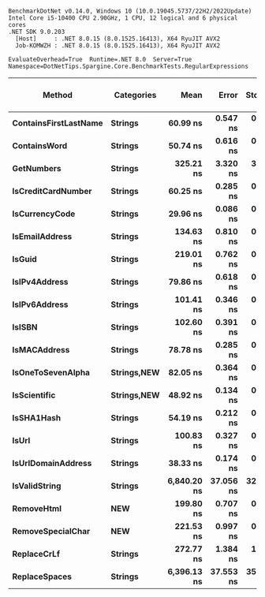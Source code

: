 ```

BenchmarkDotNet v0.14.0, Windows 10 (10.0.19045.5737/22H2/2022Update)
Intel Core i5-10400 CPU 2.90GHz, 1 CPU, 12 logical and 6 physical cores
.NET SDK 9.0.203
  [Host]     : .NET 8.0.15 (8.0.1525.16413), X64 RyuJIT AVX2
  Job-KOMWZH : .NET 8.0.15 (8.0.1525.16413), X64 RyuJIT AVX2

EvaluateOverhead=True  Runtime=.NET 8.0  Server=True  
Namespace=DotNetTips.Spargine.Core.BenchmarkTests.RegularExpressions  

```
| Method                | Categories      | Mean        | Error     | StdDev    | StdErr   | Min         | Q1          | Median      | Q3          | Max         | Op/s         | CI99.9% Margin | Iterations | Kurtosis | MValue | Skewness | Rank | LogicalGroup | Baseline | Gen0   | Exceptions | Code Size | Completed Work Items | Lock Contentions | Allocated |
|---------------------- |---------------- |------------:|----------:|----------:|---------:|------------:|------------:|------------:|------------:|------------:|-------------:|---------------:|-----------:|---------:|-------:|---------:|-----:|------------- |--------- |-------:|-----------:|----------:|---------------------:|-----------------:|----------:|
| **ContainsFirstLastName** | **Strings**         |    **60.99 ns** |  **0.547 ns** |  **0.485 ns** | **0.130 ns** |    **60.20 ns** |    **60.61 ns** |    **60.99 ns** |    **61.37 ns** |    **61.93 ns** | **16,397,400.0** |       **6.935 ns** |      **14.00** |    **1.949** |  **2.000** |   **0.2052** |    **5** | *****            | **No**       |      **-** |          **-** |     **796 B** |                    **-** |                **-** |         **-** |
| **ContainsWord**          | **Strings**         |    **50.74 ns** |  **0.616 ns** |  **0.576 ns** | **0.149 ns** |    **49.47 ns** |    **50.68 ns** |    **50.85 ns** |    **51.07 ns** |    **51.55 ns** | **19,708,554.9** |       **7.426 ns** |      **15.00** |    **3.468** |  **2.000** |  **-1.1360** |    **3** | *****            | **No**       |      **-** |          **-** |     **143 B** |                    **-** |                **-** |         **-** |
| **GetNumbers**            | **Strings**         |   **325.21 ns** |  **3.320 ns** |  **3.105 ns** | **0.802 ns** |   **320.61 ns** |   **323.06 ns** |   **324.42 ns** |   **327.49 ns** |   **330.02 ns** |  **3,074,941.0** |       **7.099 ns** |      **15.00** |    **1.589** |  **2.000** |   **0.1904** |   **12** | *****            | **No**       | **0.0076** |          **-** |        **NA** |                    **-** |                **-** |     **712 B** |
| **IsCreditCardNumber**    | **Strings**         |    **60.25 ns** |  **0.285 ns** |  **0.267 ns** | **0.069 ns** |    **59.80 ns** |    **60.09 ns** |    **60.20 ns** |    **60.45 ns** |    **60.81 ns** | **16,597,787.8** |       **7.466 ns** |      **15.00** |    **2.291** |  **2.000** |   **0.4325** |    **5** | *****            | **No**       |      **-** |          **-** |     **796 B** |                    **-** |                **-** |         **-** |
| **IsCurrencyCode**        | **Strings**         |    **29.96 ns** |  **0.086 ns** |  **0.081 ns** | **0.021 ns** |    **29.82 ns** |    **29.90 ns** |    **29.95 ns** |    **30.03 ns** |    **30.12 ns** | **33,374,292.0** |       **7.490 ns** |      **15.00** |    **1.939** |  **2.000** |   **0.1267** |    **1** | *****            | **No**       |      **-** |          **-** |     **716 B** |                    **-** |                **-** |         **-** |
| **IsEmailAddress**        | **Strings**         |   **134.63 ns** |  **0.810 ns** |  **0.758 ns** | **0.196 ns** |   **133.41 ns** |   **134.12 ns** |   **134.51 ns** |   **135.03 ns** |   **136.09 ns** |  **7,427,687.9** |       **7.402 ns** |      **15.00** |    **2.060** |  **2.000** |   **0.3118** |    **8** | *****            | **No**       |      **-** |          **-** |     **796 B** |                    **-** |                **-** |         **-** |
| **IsGuid**                | **Strings**         |   **219.01 ns** |  **0.762 ns** |  **0.713 ns** | **0.184 ns** |   **217.83 ns** |   **218.45 ns** |   **219.26 ns** |   **219.54 ns** |   **220.04 ns** |  **4,565,930.5** |       **7.408 ns** |      **15.00** |    **1.490** |  **2.000** |  **-0.1522** |   **10** | *****            | **No**       |      **-** |          **-** |     **796 B** |                    **-** |                **-** |         **-** |
| **IsIPv4Address**         | **Strings**         |    **79.86 ns** |  **0.618 ns** |  **0.579 ns** | **0.149 ns** |    **78.99 ns** |    **79.41 ns** |    **79.97 ns** |    **80.12 ns** |    **80.93 ns** | **12,521,132.9** |       **7.425 ns** |      **15.00** |    **1.948** |  **2.000** |   **0.1896** |    **6** | *****            | **No**       |      **-** |          **-** |     **796 B** |                    **-** |                **-** |         **-** |
| **IsIPv6Address**         | **Strings**         |   **101.41 ns** |  **0.346 ns** |  **0.324 ns** | **0.084 ns** |   **100.82 ns** |   **101.21 ns** |   **101.41 ns** |   **101.61 ns** |   **102.03 ns** |  **9,861,350.9** |       **7.458 ns** |      **15.00** |    **2.158** |  **2.000** |   **0.0516** |    **7** | *****            | **No**       |      **-** |          **-** |     **796 B** |                    **-** |                **-** |         **-** |
| **IsISBN**                | **Strings**         |   **102.60 ns** |  **0.391 ns** |  **0.346 ns** | **0.093 ns** |   **101.94 ns** |   **102.42 ns** |   **102.72 ns** |   **102.82 ns** |   **103.03 ns** |  **9,746,770.9** |       **6.954 ns** |      **14.00** |    **2.086** |  **2.000** |  **-0.6903** |    **7** | *****            | **No**       |      **-** |          **-** |     **796 B** |                    **-** |                **-** |         **-** |
| **IsMACAddress**          | **Strings**         |    **78.78 ns** |  **0.285 ns** |  **0.267 ns** | **0.069 ns** |    **78.33 ns** |    **78.59 ns** |    **78.76 ns** |    **78.90 ns** |    **79.31 ns** | **12,693,148.6** |       **7.466 ns** |      **15.00** |    **2.073** |  **2.000** |   **0.1965** |    **6** | *****            | **No**       |      **-** |          **-** |     **796 B** |                    **-** |                **-** |         **-** |
| **IsOneToSevenAlpha**     | **Strings,**NEW**** |    **82.05 ns** |  **0.364 ns** |  **0.341 ns** | **0.088 ns** |    **81.34 ns** |    **81.86 ns** |    **82.08 ns** |    **82.27 ns** |    **82.67 ns** | **12,187,969.0** |       **7.456 ns** |      **15.00** |    **2.428** |  **2.000** |  **-0.1849** |    **6** | *****            | **No**       | **0.0012** |          **-** |        **NA** |                    **-** |                **-** |     **120 B** |
| **IsScientific**          | **Strings,**NEW**** |    **48.92 ns** |  **0.134 ns** |  **0.126 ns** | **0.032 ns** |    **48.65 ns** |    **48.85 ns** |    **48.90 ns** |    **49.03 ns** |    **49.11 ns** | **20,440,321.5** |       **7.484 ns** |      **15.00** |    **2.213** |  **2.000** |  **-0.2450** |    **3** | *****            | **No**       |      **-** |          **-** |     **796 B** |                    **-** |                **-** |         **-** |
| **IsSHA1Hash**            | **Strings**         |    **54.19 ns** |  **0.212 ns** |  **0.188 ns** | **0.050 ns** |    **53.90 ns** |    **54.10 ns** |    **54.19 ns** |    **54.31 ns** |    **54.52 ns** | **18,453,228.8** |       **6.975 ns** |      **14.00** |    **1.960** |  **2.000** |   **0.1177** |    **4** | *****            | **No**       |      **-** |          **-** |     **796 B** |                    **-** |                **-** |         **-** |
| **IsUrl**                 | **Strings**         |   **100.83 ns** |  **0.327 ns** |  **0.306 ns** | **0.079 ns** |   **100.39 ns** |   **100.62 ns** |   **100.80 ns** |   **101.03 ns** |   **101.33 ns** |  **9,917,560.7** |       **7.461 ns** |      **15.00** |    **1.666** |  **2.000** |  **-0.1081** |    **7** | *****            | **No**       |      **-** |          **-** |     **796 B** |                    **-** |                **-** |         **-** |
| **IsUrlDomainAddress**    | **Strings**         |    **38.33 ns** |  **0.174 ns** |  **0.163 ns** | **0.042 ns** |    **38.10 ns** |    **38.22 ns** |    **38.34 ns** |    **38.41 ns** |    **38.62 ns** | **26,086,296.4** |       **7.479 ns** |      **15.00** |    **1.851** |  **2.000** |   **0.1585** |    **2** | *****            | **No**       |      **-** |          **-** |     **716 B** |                    **-** |                **-** |         **-** |
| **IsValidString**         | **Strings**         | **6,840.20 ns** | **37.056 ns** | **32.849 ns** | **8.779 ns** | **6,794.00 ns** | **6,819.41 ns** | **6,839.66 ns** | **6,855.84 ns** | **6,908.54 ns** |    **146,194.5** |       **2.610 ns** |      **14.00** |    **2.322** |  **2.000** |   **0.4840** |   **14** | *****            | **No**       |      **-** |          **-** |     **199 B** |                    **-** |                **-** |         **-** |
| **RemoveHtml**            | ****NEW****         |   **199.80 ns** |  **0.707 ns** |  **0.627 ns** | **0.167 ns** |   **198.60 ns** |   **199.31 ns** |   **199.90 ns** |   **200.17 ns** |   **200.95 ns** |  **5,004,880.5** |       **6.916 ns** |      **14.00** |    **2.204** |  **2.000** |  **-0.0523** |    **9** | *****            | **No**       | **0.0005** |          **-** |     **615 B** |                    **-** |                **-** |      **48 B** |
| **RemoveSpecialChar**     | ****NEW****         |   **221.53 ns** |  **0.997 ns** |  **0.884 ns** | **0.236 ns** |   **220.61 ns** |   **220.84 ns** |   **221.11 ns** |   **221.96 ns** |   **223.31 ns** |  **4,514,046.3** |       **6.882 ns** |      **14.00** |    **1.987** |  **2.000** |   **0.7459** |   **10** | *****            | **No**       | **0.0005** |          **-** |     **615 B** |                    **-** |                **-** |      **48 B** |
| **ReplaceCrLf**           | **Strings**         |   **272.77 ns** |  **1.384 ns** |  **1.294 ns** | **0.334 ns** |   **270.74 ns** |   **271.95 ns** |   **272.32 ns** |   **273.65 ns** |   **275.19 ns** |  **3,666,150.6** |       **7.333 ns** |      **15.00** |    **1.967** |  **2.000** |   **0.5055** |   **11** | *****            | **No**       | **0.0005** |          **-** |     **626 B** |                    **-** |                **-** |      **48 B** |
| **ReplaceSpaces**         | **Strings**         | **6,396.13 ns** | **37.553 ns** | **35.127 ns** | **9.070 ns** | **6,344.29 ns** | **6,372.64 ns** | **6,403.01 ns** | **6,418.39 ns** | **6,469.59 ns** |    **156,344.7** |       **2.965 ns** |      **15.00** |    **2.159** |  **2.000** |   **0.2517** |   **13** | *****            | **No**       | **0.0153** |          **-** |     **688 B** |                    **-** |                **-** |    **1960 B** |
